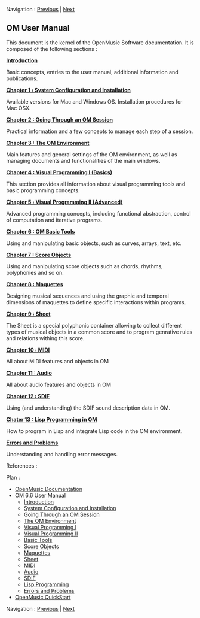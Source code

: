 Navigation : [Previous](OM-Documentation "page
précédente\(OpenMusic Documentation\)") | [Next](00-Sommaire
"Next\(Introduction\)")

[ ](00-Sommaire) [](00-Sommaire) 

## OM User Manual

This document is the kernel of the OpenMusic Software documentation. It is composed of the
following sections :

[**Introduction** ](00-Sommaire)

Basic concepts, entries to the user manual, additional information and
publications.

 [ **Chapter 1 : System Configuration and Installation**
](Installation)

Available versions for Mac and Windows OS. Installation procedures for Mac
OSX.

 [ **Chapter 2 : Going Through an OM Session** ](Goingthrough)

Practical information and a few concepts to manage each step of a session.

 [ **Chapter 3 : The OM Environment** ](Environment)

Main features and general settings of the OM environment, as well as managing
documents and functionalities of the main windows.

 [ **Chapter 4 : Visual Programming I (Basics)**
](BasicVisualProgramming)

This section provides all information about visual programming tools and basic
programming concepts.

[ **Chapter 5 : Visual Programming II
(Advanced)**](AdvancedVisualProgramming)

Advanced programming concepts, including functional abstraction, control of
computation and iterative programs.

 [ **Chapter 6 : OM Basic Tools**](BasicObjects)

Using and manipulating basic objects, such as curves, arrays, text, etc.

 [ **Chapter 7 : Score Objects**](BasicObjects)

Using and manipulating score objects such as chords, rhythms, polyphonies and
so on.

 [ **Chapter 8 : Maquettes**](Maquettes)

Designing musical sequences and using the graphic and temporal dimensions of
maquettes to define specific interactions within programs.

 [ **Chapter 9 : Sheet**](Sheet)

The Sheet is a special polyphonic container allowing to collect different
types of musical objects in a common score and to program genrative rules and
relations withing this score.

 [ **Chapter 10 : MIDI** ](MIDI)

All about MIDI features and objects in OM

 [ **Chapter 11 : Audio** ](Audio)

All about audio features and objects in OM

 [ **Chapter 12 : SDIF** ](SDIF)

Using (and understanding) the SDIF sound description data in OM.

 [ **Chater 13 : Lisp Programming in OM**](Lisp)

How to program in Lisp and integrate Lisp code in the OM environment.

 [ **Errors and Problems** ](errors)

Understanding and handling error messages.

References :

Plan :

  * [OpenMusic Documentation](OM-Documentation)
  * OM 6.6 User Manual
    * [Introduction](00-Sommaire)
    * [System Configuration and Installation](Installation)
    * [Going Through an OM Session](Goingthrough)
    * [The OM Environment](Environment)
    * [Visual Programming I](BasicVisualProgramming)
    * [Visual Programming II](AdvancedVisualProgramming)
    * [Basic Tools](BasicObjects)
    * [Score Objects](ScoreObjects)
    * [Maquettes](Maquettes)
    * [Sheet](Sheet)
    * [MIDI](MIDI)
    * [Audio](Audio)
    * [SDIF](SDIF)
    * [Lisp Programming](Lisp)
    * [Errors and Problems](errors)
  * [OpenMusic QuickStart](QuickStart-Chapters)

Navigation : [Previous](OM-Documentation "page
précédente\(OpenMusic Documentation\)") | [Next](00-Sommaire
"Next\(Introduction\)")

